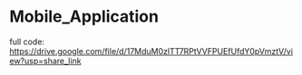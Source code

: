 # Mobile_Application

full code: https://drive.google.com/file/d/17MduM0zlTT7RPtVVFPUEfUfdY0pVmztV/view?usp=share_link

